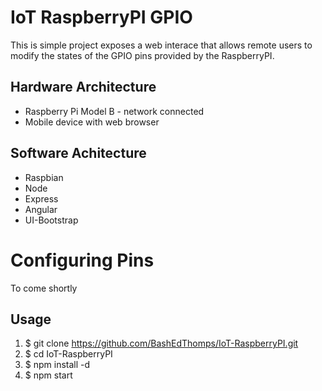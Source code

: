 # IoT RaspberryPI GPIO
This is simple project exposes a web interace that allows remote users to modify the states of the GPIO pins provided by the RaspberryPI.

## Hardware Architecture
- Raspberry Pi Model B - network connected
- Mobile device with web browser

## Software Achitecture
- Raspbian
- Node
- Express
- Angular
- UI-Bootstrap

# Configuring Pins
To come shortly

## Usage
1. $ git clone https://github.com/BashEdThomps/IoT-RaspberryPI.git
2. $ cd IoT-RaspberryPI
3. $ npm install -d
4. $ npm start
